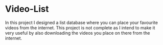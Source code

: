 # Video-List
In this project I designed a list database where you can place your favourite videos from the internet.
This project is not complete as I intend to make it very useful by also downloading the videos you place on there from the internet.

